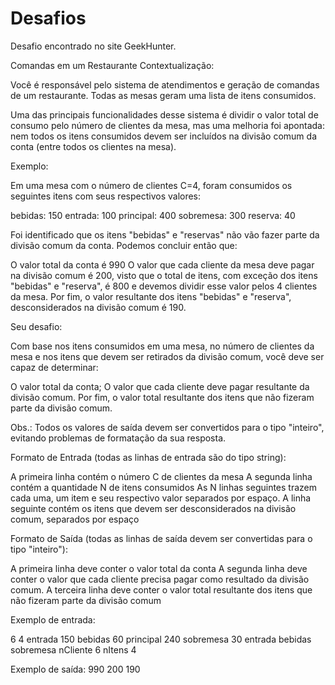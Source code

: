 # Desafios

Desafio encontrado no site GeekHunter.

Comandas em um Restaurante
Contextualização:

Você é responsável pelo sistema de atendimentos e geração de comandas de um restaurante. Todas as mesas geram uma lista de itens consumidos.

Uma das principais funcionalidades desse sistema é dividir o valor total de consumo pelo número de clientes da mesa, mas uma melhoria foi apontada: nem todos os itens consumidos devem ser incluídos na divisão comum da conta (entre todos os clientes na mesa).

Exemplo:

Em uma mesa com o número de clientes C=4, foram consumidos os seguintes itens com seus respectivos valores:

bebidas: 150
entrada: 100
principal: 400
sobremesa: 300
reserva: 40

Foi identificado que os itens "bebidas" e "reservas" não vão fazer parte da divisão comum da conta. Podemos concluir então que:

O valor total da conta é 990
O valor que cada cliente da mesa deve pagar na divisão comum é 200, visto que o total de itens, com exceção dos itens "bebidas" e "reserva", é 800 e devemos dividir esse valor pelos 4 clientes da mesa.
Por fim, o valor resultante dos itens "bebidas" e "reserva", desconsiderados na divisão comum é 190.

Seu desafio:

Com base nos itens consumidos em uma mesa, no número de clientes da mesa e nos itens que devem ser retirados da divisão comum, você deve ser capaz de determinar:

O valor total da conta;
O valor que cada cliente deve pagar resultante da divisão comum.
Por fim, o valor total resultante dos itens que não fizeram parte da divisão comum.

Obs.: Todos os valores de saída devem ser convertidos para o tipo "inteiro", evitando problemas de formatação da sua resposta.

Formato de Entrada (todas as linhas de entrada são do tipo string):

A primeira linha contém o número C de clientes da mesa
A segunda linha contém a quantidade N de itens consumidos
As N linhas seguintes trazem cada uma, um item e seu respectivo valor separados por espaço.
A linha seguinte contém os itens que devem ser desconsiderados na divisão comum, separados por espaço

Formato de Saída (todas as linhas de saída devem ser convertidas para o tipo "inteiro"):

A primeira linha deve conter o valor total da conta
A segunda linha deve conter o valor que cada cliente precisa pagar como resultado da divisão comum.
A terceira linha deve conter o valor total resultante dos itens que não fizeram parte da divisão comum

Exemplo de entrada:

6
4
entrada 150
bebidas 60
principal 240
sobremesa 30
entrada bebidas sobremesa
nCliente 6
nItens 4

Exemplo de saída:
990
200
190